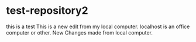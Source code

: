 # test-repository2
 this is a test This is a new edit from my local computer.
localhost is an office computer or other.
New Changes made from local computer.